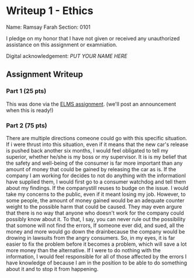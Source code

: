 # Writeup 1 - Ethics

Name: Ramsay Farah
Section: 0101

I pledge on my honor that I have not given or received any unauthorized assistance on this assignment or examniation.

Digital acknowledgement: *PUT YOUR NAME HERE*

## Assignment Writeup

### Part 1 (25 pts)

This was done via the [ELMS assignment](). (we'll post an announcement when this is ready!)

### Part 2 (75 pts)

There are multiple directions comeone could go with this specific situation. If i were thrust into this situation, even if it means that the new car's release is pushed back another six months, I would feel obligated to tell my superior, whether he/she is my boss or my supervisor. It is is my belief that the safety and well-being of the consumer is far more important than any amount of money that could be gained by releasing the car as is. If the company I am working for decides to not do anything with the informationI have supplied them, I would first go to a consumer watchdog and tell them about my findings. If the companystill reuses to budge on the issue. I would take my concerns to the public, even if it meant losing my job. However, to some people, the amount of money gained would be an adequate counter weight to the possible harm that could be caused. They may even argure that there is no way that anyone who doesn't work for the company could possibly know about it. To that, I say, you can never rule out the possibility that somone will not find the errors, If someone ever did, and sued, all the money and more would go down the drainbecause the company would be drowing in lawsuits from the angry consumers. So, in my eyes, it is far easier to fix the problem before it becomes a problem, which will save a lot more money than the alternative. If I were to do nothing with the information, I would feel responsible for all of those affected by the errors I have knowledge of because I am in the position to be able to do something about it and to stop it from happening.